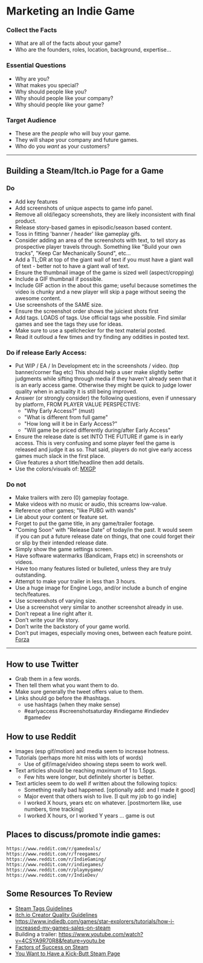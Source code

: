 # Marketing an Indie Game

### Collect the Facts
- What are all of the facts about your game?
- Who are the founders, roles, location, background, expertise...

### Essential Questions
- Why are you?
- What makes you special?
- Why should people like you?
- Why should people like your company?
- Why should people like your game?

### Target Audience
- These are the _people_ who will buy your game.
- They will shape your company and future games.
- Who do you _want_ as your customers?

---
## Building a Steam/Itch.io Page for a Game
### Do
- Add key features
- Add screenshots of unique aspects to game info panel.
- Remove all old/legacy screenshots, they are likely inconsistent with final product.
- Release story-based games in episodic/season based content.
- Toss in fitting 'banner / header' like gameplay gifs.
- Consider adding an area of the screenshots with text, to tell story as prospective player travels through.
	Something like "Build your own tracks", "Keep Car Mechanically Sound", etc...
- Add a TL;DR at top of the giant wall of text if you must have a giant wall of text - better not to have a giant wall of text.
- Ensure the thumbnail image of the game is sized well (aspect/cropping)
- Include a GIF thumbnail if possible.
- Include GIF action in the about this game; useful because sometimes the video is chunky and a new player will skip a page without
	seeing the awesome content.
- Use screenshots of the SAME size.
- Ensure the screenshot order shows the juiciest shots first
- Add tags. LOADS of tags. Use official tags whe possible. Find similar games and see the tags they use for ideas.
- Make sure to use a spellchecker for the text material posted.
- Read it outloud a few times and try finding any oddities in posted text.

### Do if release Early Access:
- Put WIP / EA / In Development etc in the screenshots / video. (top banner/corner flag etc)
	This should help a user make slightly better judgments while sifting through media if they haven't already seen that it is an early access game. Otherwise they might be quick to judge lower quality when in actuality it is still being improved.
- Answer (or strongly consider) the following questions, even if unnessary by platform, FROM PLAYER VALUE PERSPECTIVE:
	- "Why Early Access?" (must)
	- "What is different from full game"
	- "How long will it be in Early Access?"
	- "Will game be priced differently during/after Early Access"
- Ensure the release date is set INTO THE FUTURE if game is in early access.
	This is very confusing and some player feel the game is released and judge it as so.
	That said, players do not give early access games much slack in the first place.
- Give features a short title/headline then add details.
- Use the colors/visuals of: [MXGP](https://store.steampowered.com/app/1259800/MXGP_2020__The_Official_Motocross_Videogame/)

### Do not
- Make trailers with zero (0) gameplay footage.
- Make videos with no music or audio, this screams low-value.
- Reference other games; "like PUBG with wands"
- Lie about your content or feature set.
- Forget to put the game title, in any game/trailer footage.
- "Coming Soon" with "Release Date" of today/in the past.
	It would seem if you can put a future release date on things, that one could forget their or slip by their intended release date.
- Simply show the game settings screen.
- Have software watermarks (Bandicam, Fraps etc) in screenshots or videos.
- Have too many features listed or bulleted, unless they are truly outstanding.
- Attempt to make your trailer in less than 3 hours.
- Use a huge image for Engine Logo, and/or include a bunch of engine tech/features.
- Use screenshots of varying size.
- Use a screenshot very similar to another screenshot already in use.
- Don’t repeat a line right after it.
- Don’t write your life story.
- Don’t write the backstory of your game world.
- Don’t put images, especially moving ones, between each feature point. [Forza](https://store.steampowered.com/app/1293830/Forza_Horizon_4/)

---

## How to use Twitter

- Grab them in a few words.
- Then tell them what you want them to do.
- Make sure generally the tweet offers value to them.
- Links should go before the #hashtags.
	- use hashtags (when they make sense)
	- #earlyaccess #screenshotsaturday #indiegame #indiedev #gamedev

## How to use Reddit

- Images (esp gif/motion) and media seem to increase hotness.
- Tutorials (perhaps more hit miss with lots of words)
	- Use of gif/image/video showing steps seem to work well.
- Text articles should be reaching _maximum_ of 1 to 1.5pgs.
	- Few hits were longer, but definitely shorter is better.
- Text articles seem to do well if written about the following topics:
	- Something really bad happened. [optionally add: and I made it good]
	- Major event that others wish to live. [I quit my job to go indie]
	- I worked X hours, years etc on whatever. [postmortem like, use numbers, time tracking]
	- I worked X hours,  or I worked Y years ... game is out



## Places to discuss/promote indie games:
	https://www.reddit.com/r/gamedeals/
	https://www.reddit.com/r/freegames/
	https://www.reddit.com/r/IndieGaming/
	https://www.reddit.com/r/indiegames/
	https://www.reddit.com/r/playmygame/
	https://www.reddit.com/r/IndieDev/

## Some Resources To Review
- [Steam Tags Guidelines](https://partner.steamgames.com/doc/store/tags)
- [itch.io Creator Quality Guidelines](https://itch.io/docs/creators/quality-guidelines)
- https://www.indiedb.com/games/star-explorers/tutorials/how-i-increased-my-games-sales-on-steam
- Building a trailer: https://www.youtube.com/watch?v=4CSYA9R70R8&feature=youtu.be
- [Factors of Success on Steam](https://www.reddit.com/r/gamedev/comments/buuire/what_factors_predict_the_success_of_a_steam_game/)
- [You Want to Have a Kick-Butt Steam Page](https://www.reddit.com/r/gamedev/comments/bag8qt/so_you_want_to_have_a_kickass_steam_page/)
